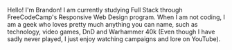 Hello! I'm Brandon! I am currently studying Full Stack through FreeCodeCamp's Responsive Web Design program. When I am not coding, I am a geek who loves pretty much anything you can name, such as technology, video games, DnD and Warhammer 40k (Even though I have sadly never played, I just enjoy watching campaigns and lore on YouTube).
